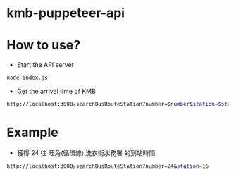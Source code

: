 # kmb-puppeteer-api

# How to use?
- Start the API server
```bash
node index.js 
```
- Get the arrival time of KMB
```bash
http://localhost:3000/searchBusRouteStation?number=$number&station=$station
```

# Example
- 獲得 24 往 旺角(循環線) 洗衣街水務署 的到站時間
```bash
http://localhost:3000/searchBusRouteStation?number=24&station=16
```